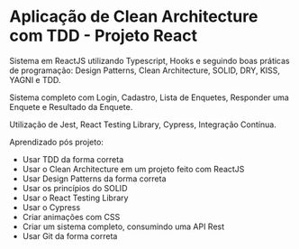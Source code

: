 # Aplicação de Clean Architecture com TDD - Projeto React

Sistema em ReactJS utilizando Typescript, Hooks e seguindo boas práticas de programação: Design Patterns, Clean Architecture, SOLID, DRY, KISS, YAGNI e TDD. 

Sistema completo com Login, Cadastro, Lista de Enquetes, Responder uma Enquete e Resultado da Enquete.

Utilização de Jest, React Testing Library, Cypress, Integração Contínua.

Aprendizado pós projeto:
- Usar TDD da forma correta
- Usar o Clean Architecture em um projeto feito com ReactJS
- Usar Design Patterns da forma correta
- Usar os princípios do SOLID
- Usar o React Testing Library
- Usar o Cypress
- Criar animações com CSS
- Criar um sistema completo, consumindo uma API Rest
- Usar Git da forma correta
